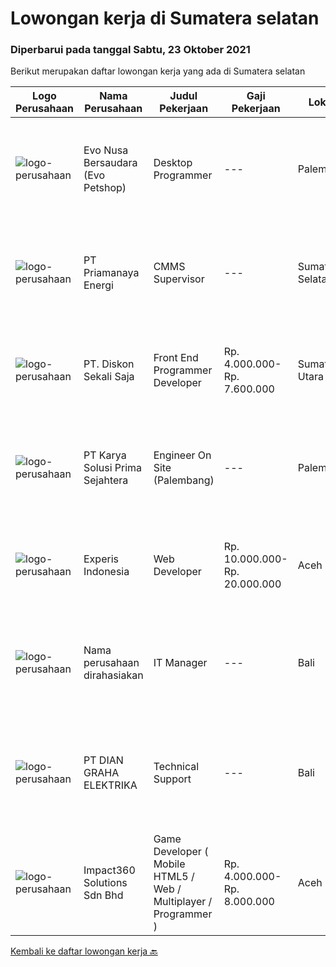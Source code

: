 
  # Lowongan kerja di Sumatera selatan

  ### Diperbarui pada tanggal Sabtu, 23 Oktober 2021

  Berikut merupakan daftar lowongan kerja yang ada di Sumatera selatan

  |Logo Perusahaan | Nama Perusahaan | Judul Pekerjaan | Gaji Pekerjaan | Lokasi | Deskripsi | Tanggal diunggah | Pranala |
  | -------------- | --------------- | --------------- | --------- | --------- | -------------- | ------- | ----------- |
  |![logo-perusahaan](https://image-service-cdn.seek.com.au/f5b49d128ada36f73eac9308d2714a922bb0925f/ee4dce1061f3f616224767ad58cb2fc751b8d2dc)|Evo Nusa Bersaudara (Evo Petshop)|Desktop Programmer|---|Palembang|Desktop Programmer Minimal 20-30 tahun  Menguasai HTML 5, CSS3, Java Script, SQL Server Menguasai PHP dengan framwork Laravel. Familiar dengan Restful...|Rabu, 20 Oktober 2021|https://www.jobstreet.co.id/id/job/desktop-programmer-3654272?token=0~10f0f312-1441-4bfd-a945-cfbaa6e56c06&sectionRank=1&jobId=jobstreet-id-job-3654272|
|![logo-perusahaan](https://image-service-cdn.seek.com.au/1c03c45a353d8029ce7175903ec874144a1c1f4c/ee4dce1061f3f616224767ad58cb2fc751b8d2dc)|PT Priamanaya Energi|CMMS Supervisor|---|Sumatera Selatan|JOB REQUIREMENT: Min. Bachelor Degree from reputable university. Under 50 years old with strong leadership and good team player. Min. 5 years working...|Senin, 18 Oktober 2021|https://www.jobstreet.co.id/id/job/cmms-supervisor-3661917?token=0~10f0f312-1441-4bfd-a945-cfbaa6e56c06&sectionRank=2&jobId=jobstreet-id-job-3661917|
|![logo-perusahaan](https://image-service-cdn.seek.com.au/37da413d1d78b985b44db2cacac2517bee9e42db/ee4dce1061f3f616224767ad58cb2fc751b8d2dc)|PT. Diskon Sekali Saja|Front End Programmer Developer|Rp. 4.000.000-Rp. 7.600.000|Sumatera Utara|# Paham php dan web development# Memiliki Team work effort# Kami memberikan benefit saham (esop) di perusahaan kami untuk kandidat yang tepat#...|Jumat, 15 Oktober 2021|https://www.jobstreet.co.id/id/job/front-end-programmer-developer-3649495?token=0~10f0f312-1441-4bfd-a945-cfbaa6e56c06&sectionRank=3&jobId=jobstreet-id-job-3649495|
|![logo-perusahaan](https://image-service-cdn.seek.com.au/bb0f2c313297f2db3d497466b95d7da85644edc0/ee4dce1061f3f616224767ad58cb2fc751b8d2dc)|PT Karya Solusi Prima Sejahtera|Engineer On Site (Palembang)|---|Palembang|Kualifikasi : Lulusan minimal SMK Teknik Komputer &amp; Jaringan Berpengalaman minimal 1 tahun sebagai teknisi dibidang jaringan atau sebagai IT...|Selasa, 05 Oktober 2021|https://www.jobstreet.co.id/id/job/engineer-on-site-palembang-3648852?token=0~10f0f312-1441-4bfd-a945-cfbaa6e56c06&sectionRank=4&jobId=jobstreet-id-job-3648852|
|![logo-perusahaan](https://image-service-cdn.seek.com.au/314ed38ba58cf54b5555f434a5bf338661292eb7/ee4dce1061f3f616224767ad58cb2fc751b8d2dc)|Experis Indonesia|Web Developer|Rp. 10.000.000-Rp. 20.000.000|Aceh|On behalf of our client, we are looking for a Web Developer with these following details: Responsibilities: Website and software application...|Rabu, 06 Oktober 2021|https://www.jobstreet.co.id/id/job/web-developer-3649693?token=0~10f0f312-1441-4bfd-a945-cfbaa6e56c06&sectionRank=5&jobId=jobstreet-id-job-3649693|
|![logo-perusahaan](https://us.123rf.com/450wm/pavelstasevich/pavelstasevich1811/pavelstasevich181101027/112815900-stock-vector-no-image-available-icon-flat-vector.jpg?ver=6)|Nama perusahaan dirahasiakan|IT Manager|---|Bali|Pendidikan minimal S1 segala jurusan Memiliki pengetahuan mengenai PHP dan bahasa pemrograman lainnya atau menguasai jaringan Gaji negotiable...|Jumat, 01 Oktober 2021|https://www.jobstreet.co.id/id/job/it-manager-3645203?token=0~10f0f312-1441-4bfd-a945-cfbaa6e56c06&sectionRank=6&jobId=jobstreet-id-job-3645203|
|![logo-perusahaan](https://image-service-cdn.seek.com.au/6724301a3d42a36c4b43d01afcb6475b391f135e/ee4dce1061f3f616224767ad58cb2fc751b8d2dc)|PT DIAN GRAHA ELEKTRIKA|Technical Support|---|Bali|Persyaratan: Usia 20 sampai 35 tahun Pendidikan minimal SMK Pengalaman bidang Fiber Optik minimal 1 tahun Memiliki kemampuan dan pemahaman Fiber Optik...|Rabu, 29 September 2021|https://www.jobstreet.co.id/id/job/technical-support-3643067?token=0~10f0f312-1441-4bfd-a945-cfbaa6e56c06&sectionRank=7&jobId=jobstreet-id-job-3643067|
|![logo-perusahaan](https://image-service-cdn.seek.com.au/06b729438205195a03d4bcec08ce1ddd5d9c1576/ee4dce1061f3f616224767ad58cb2fc751b8d2dc)|Impact360 Solutions Sdn Bhd|Game Developer ( Mobile HTML5 / Web / Multiplayer / Programmer )|Rp. 4.000.000-Rp. 8.000.000|Aceh|We are hiring remote HTML5 game developers from all parts of Indonesia. If you have real experience building HTML5 games or applications, you're...|Jumat, 24 September 2021|https://www.jobstreet.co.id/id/job/game-developer-mobile-html5-web-multiplayer-programmer-4672691/origin/my?token=0~10f0f312-1441-4bfd-a945-cfbaa6e56c06&sectionRank=8&jobId=jobstreet-my-job-4672691|


  [Kembali ke daftar lowongan kerja 🔙](../README.md#daftar-lowongan-kerja)
  